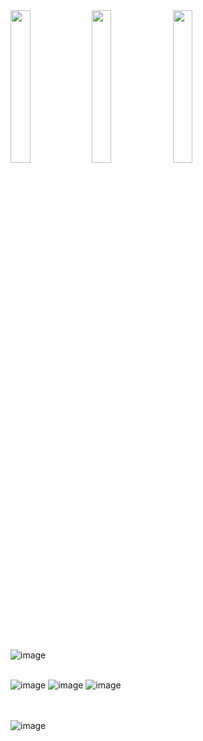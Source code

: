 <img src="https://user-images.githubusercontent.com/81418010/231394206-95a54966-e5c7-4f6f-9914-2a78843cddda.png" width="25%" height="25%">
<img src="https://user-images.githubusercontent.com/81418010/231394267-bf1356bd-08f3-4178-91fc-2342def75dfe.png" width="25%" height="25%">
<img src="https://user-images.githubusercontent.com/81418010/231394320-464cbe44-3f23-4e63-a011-e83ae29686d0.png" width="25%" height="25%">

<br><br>
![image](https://user-images.githubusercontent.com/81418010/230832714-ee5ba3ba-0b26-45b3-8e21-bd290ba0b544.png)
<br><br>

![image](https://user-images.githubusercontent.com/81418010/230828713-20a72af6-68df-4d03-a6c4-bdaefff1f328.png)
![image](https://user-images.githubusercontent.com/81418010/230828630-fa67389a-6f79-45aa-af72-3acae3ed21ec.png)
![image](https://user-images.githubusercontent.com/81418010/230828755-c20cdc43-a6ba-4f7e-b721-228a7f7948af.png)


<br><br>
![image](https://user-images.githubusercontent.com/81418010/231098981-25c5438f-4974-462c-9fcf-a109c5489a48.png)
